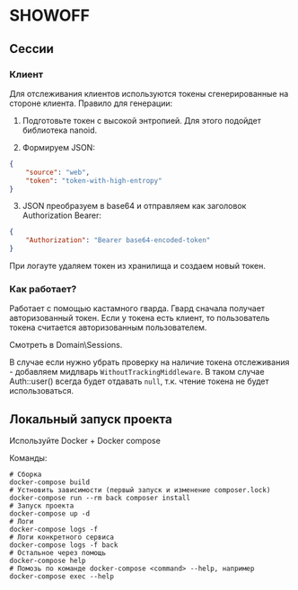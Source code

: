 # SHOWOFF

## Сессии

### Клиент
Для отслеживания клиентов используются токены сгенерированные на стороне клиента.
Правило для генерации:

1. Подготовьте токен с высокой энтропией. Для этого подойдет библиотека nanoid.

2. Формируем JSON:
```json
{
    "source": "web",
    "token": "token-with-high-entropy" 
}
```

3. JSON преобразуем в base64 и отправляем как заголовок Authorization Bearer:
```json
{
    "Authorization": "Bearer base64-encoded-token"
}
```

При логауте удаляем токен из хранилища и создаем новый токен.

### Как работает?

Работает с помощью кастамного гварда. Гвард сначала получает авторизованный токен. Если у токена есть клиент, то пользователь токена считается авторизованным пользователем.

Смотреть в Domain\Sessions.

В случае если нужно убрать проверку на наличие токена отслеживания - добавляем мидлварь `WithoutTrackingMiddleware`. В таком случае Auth::user() всегда будет отдавать `null`, т.к. чтение токена не будет использоваться.

## Локальный запуск проекта

Используйте Docker + Docker compose

Команды:

```shell
# Сборка 
docker-compose build
# Устновить зависимости (первый запуск и изменение composer.lock)
docker-compose run --rm back composer install
# Запуск проекта
docker-compose up -d
# Логи
docker-compose logs -f
# Логи конкретного сервиса
docker-compose logs -f back
# Остальное через помощь
docker-compose help
# Помозь по команде docker-compose <command> --help, например
docker-compose exec --help
```